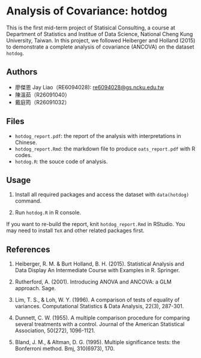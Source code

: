 # Analysis of Covariance: hotdog

This is the first mid-term project of Statisical Consulting, a course at Department of Statistics and Institue of Data Science, National Cheng Kung University, Taiwan. In this project, we followed Heiberger and Holland (2015) to demonstrate a complete analysis of covariance (ANCOVA) on the dataset `hotdog`.

## Authors

- 廖傑恩 Jay Liao（RE6094028): re6094028@gs.ncku.edu.tw
- 陳溫茹（R26091040）
- 戴庭筠（R26091032）

## Files

- `hotdog_report.pdf`: the report of the analysis with interpretations in Chinese.
- `hotdog_report.Rmd`: the markdown file to produce `oats_report.pdf` with R codes.
- `hotdog.R`: the souce code of analysis.

## Usage

1. Install all required packages and access the dataset with `data(hotdog)` command. 

2. Run `hotdog.R` in R console.

If you want to re-build the report, knit `hotdog_report.Rmd` in RStudio. You may need to install `TeX` and other related packages first.

## References

1. Heiberger, R. M. & Burt Holland, B. H. (2015). Statistical Analysis and Data Display An Intermediate Course with Examples in R. Springer.

2. Rutherford, A. (2001). Introducing ANOVA and ANCOVA: a GLM approach. Sage.

3. Lim, T. S., & Loh, W. Y. (1996). A comparison of tests of equality of variances. Computational Statistics & Data Analysis, 22(3), 287-301.

4. Dunnett, C. W. (1955). A multiple comparison procedure for comparing several treatments with a control. Journal of the American Statistical Association, 50(272), 1096-1121.

5. Bland, J. M., & Altman, D. G. (1995). Multiple significance tests: the Bonferroni method. Bmj, 310(6973), 170.
